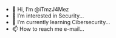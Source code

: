 - 👋 Hi, I’m @iTmzJ4Mez
- 👀 I’m interested in Security...
- 🌱 I’m currently learning Cibersecurity...
- 📫 How to reach me e-mail...
<!---
iTmzJ4Mez/iTmzJ4Mez is a ✨ special ✨ repository because its `README.md` (this file) appears on your GitHub profile.
You can click the Preview link to take a look at your changes.
--->
